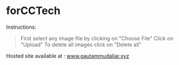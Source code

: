 # forCCTech

Instructions:
>First select any image file by clicking on "Choose File"
>Click on "Upload"
>To delete all images click on "Delete all"




Hosted site available at : www.gautammudaliar.xyz
